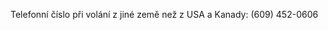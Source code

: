 Telefonní číslo při volání z jiné země než z USA a Kanady: (609) 452-0606

<!--HONumber=Jul16_HO3-->


